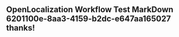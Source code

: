 <properties
ms.topic="hero-topic"
ms.test1="hero-topic"
ms.test2="test"/>

## OpenLocalization Workflow Test MarkDown 6201100e-8aa3-4159-b2dc-e647aa165027 thanks!
